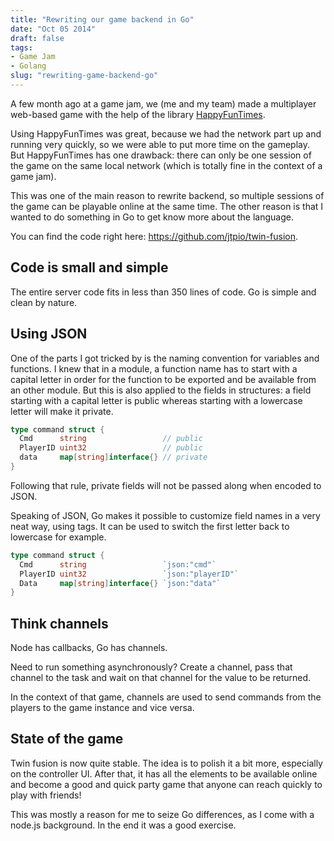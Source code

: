 ```yaml
---
title: "Rewriting our game backend in Go"
date: "Oct 05 2014"
draft: false
tags:
- Game Jam
- Golang
slug: "rewriting-game-backend-go"
---
```


A few month ago at a game jam, we (me and my team) made a multiplayer web-based game with the help of the library [HappyFunTimes](https://github.com/greggman/HappyFunTimes).

Using HappyFunTimes was great, because we had the network part up and running very quickly, so we were able to put more time on the gameplay. But HappyFunTimes has one drawback: there can only be one session of the game on the same local network (which is totally fine in the context of a game jam).

This was one of the main reason to rewrite backend, so multiple sessions of the game can be playable online at the same time. The other reason is that I wanted to do something in Go to get know more about the language.

You can find the code right here: https://github.com/jtpio/twin-fusion.

## Code is small and simple

The entire server code fits in less than 350 lines of code. Go is simple and clean by nature.

## Using JSON

One of the parts I got tricked by is the naming convention for variables and functions. I knew that in a module, a function name has to start with a capital letter in order for the function to be exported and be available from an other module. But this is also applied to the fields in structures: a field starting with a capital letter is public whereas starting with a lowercase letter will make it private.

```go
type command struct {
  Cmd      string                 // public
  PlayerID uint32                 // public
  data     map[string]interface{} // private
}
```

Following that rule, private fields will not be passed along when encoded to JSON.

Speaking of JSON, Go makes it possible to customize field names in a very neat way, using tags. It can be used to switch the first letter back to lowercase for example.

```go
type command struct {
  Cmd      string                 `json:"cmd"`
  PlayerID uint32                 `json:"playerID"`
  Data     map[string]interface{} `json:"data"`
}
```

## Think channels

Node has callbacks, Go has channels.

Need to run something asynchronously? Create a channel, pass that channel to the task and wait on that channel for the value to be returned.

In the context of that game, channels are used to send commands from the players to the game instance and vice versa.

## State of the game

Twin fusion is now quite stable. The idea is to polish it a bit more, especially on the controller UI. After that, it has all the elements to be available online and become a good and quick party game that anyone can reach quickly to play with friends!

This was mostly a reason for me to seize Go differences, as I come with a node.js background. In the end it was a good exercise.
